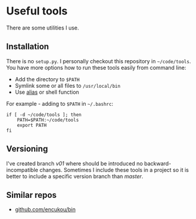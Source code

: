 
Useful tools
============

There are some utilities I use.


Installation
------------

There is no `setup.py`. I personally checkout this repository in `~/code/tools`.
You have more options how to run these tools easily from command line:

  - Add the directory to `$PATH`
  - Symlink some or all files to `/usr/local/bin`
  - Use [alias](http://www.gnu.org/software/bash/manual/html_node/Aliases.html)
    or shell function

For example - adding to `$PATH` in `~/.bashrc`:

    if [ -d ~/code/tools ]; then
        PATH=$PATH:~/code/tools
        export PATH
    fi

Versioning
----------

I've created branch _v01_ where should be introduced no backward-incompatible
changes. Sometimes I include these tools in a project so it is better to include
a specific version branch than _master_.


Similar repos
-------------

- [github.com/encukou/bin](https://github.com/encukou/bin)
